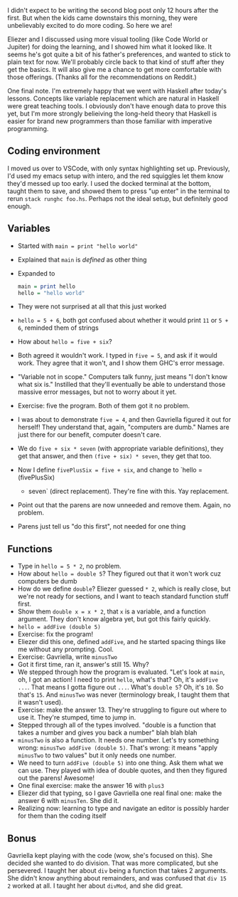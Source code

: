 I didn't expect to be writing the second blog post only 12 hours after the
first. But when the kids came downstairs this morning, they were unbelievably
excited to do more coding. So here we are!

Eliezer and I discussed using more visual tooling (like Code World or Jupiter)
for doing the learning, and I showed him what it looked like. It seems he's got
quite a bit of his father's preferences, and wanted to stick to plain text for
now. We'll probably circle back to that kind of stuff after they get the
basics. It will also give me a chance to get more comfortable with those
offerings. (Thanks all for the recommendations on Reddit.)

One final note. I'm extremely happy that we went with Haskell after today's
lessons. Concepts like variable replacement which are natural in Haskell were
great teaching tools. I obviously don't have enough data to prove this yet, but
I'm more strongly belieiving the long-held theory that Haskell is easier for
brand new programmers than those familiar with imperative programming.

## Coding environment

I moved us over to VSCode, with only syntax highlighting set up. Previously,
I'd used my emacs setup with intero, and the red squiggles let them know they'd
messed up too early. I used the docked terminal at the bottom, taught them to
save, and showed them to press "up enter" in the terminal to rerun `stack
runghc foo.hs`. Perhaps not the ideal setup, but definitely good enough.

## Variables

* Started with `main = print "hello world"`
* Explained that `main` is _defined_ as other thing
*   Expanded to

    ```haskell
    main = print hello
    hello = "hello world"
    ```
* They were not surprised at all that this just worked
* `hello = 5 + 6`, both got confused about whether it would print `11` or `5 + 6`, reminded them of strings
* How about `hello = five + six`?
* Both agreed it wouldn't work. I typed in `five = 5`, and ask if it would
  work. They agree that it won't, and I show them GHC's error message.
* "Variable not in scope." Computers talk funny, just means "I don't know what
  six is." Instilled that they'll eventually be able to understand those
  massive error messages, but not to worry about it yet.
* Exercise: five the program. Both of them got it no problem.
* I was about to demonstrate `five = 4`, and then Gavriella figured it out for
  herself! They understand that, again, "computers are dumb." Names are just
  there for our benefit, computer doesn't care.
* We do `five + six * seven` (with appropriate variable definitions), they get
  that answer, and then `(five + six) * seven`, they get that too.
* Now I define `fivePlusSix = five + six`, and change to `hello = (fivePlusSix)
  * seven` (direct replacement). They're fine with this. Yay replacement.
* Point out that the parens are now unneeded and remove them. Again, no
  problem.
* Parens just tell us "do this first", not needed for one thing

## Functions

* Type in `hello = 5 * 2`, no problem.
* How about `hello = double 5`? They figured out that it won't work cuz
  computers be dumb
* How do we define `double`? Eliezer guessed `* 2`, which is really close, but
  we're not ready for sections, and I want to teach standard function stuff
  first.
* Show them `double x = x * 2`, that `x` is a variable, and a function
  argument. They don't know algebra yet, but got this fairly quickly.
* `hello = addFive (double 5)`
* Exercise: fix the program!
* Eliezer did this one, defined `addFive`, and he started spacing things like
  me without any prompting. Cool.
* Exercise: Gavriella, write `minusTwo`
* Got it first time, ran it, answer's still 15. Why?
* We stepped through how the program is evaluated. "Let's look at `main`, oh, I
  got an action! I need to print `hello`, what's that? Oh, it's `addFive ...`.
  That means I gotta figure out `...`. What's `double 5`? Oh, it's `10`. So
  that's `15`. And `minusTwo` was never (terminology break, I taught them that
  it wasn't used).
* Exercise: make the answer 13. They're struggling to figure out where to use
  it. They're stumped, time to jump in.
* Stepped through all of the types involved. "double is a function that takes a
  number and gives you back a number" blah blah blah
* `minusTwo` is also a function. It needs one number. Let's try something
  wrong: `minusTwo addFive (double 5)`.  That's wrong: it means "apply
  `minusTwo` to two values" but it only needs one number.
* We need to turn `addFive (double 5)` into one thing. Ask them what we can
  use.  They played with idea of double quotes, and then they figured out the
  parens! Awesome!
* One final exercise: make the answer 16 with `plus3`
* Eliezer did that typing, so I gave Gavriella one real final one: make the
  answer 6 with `minusTen`. She did it.
* Realizing now: learning to type and navigate an editor is possibly harder for
  them than the coding itself

## Bonus

Gavriella kept playing with the code (wow, she's focused on this). She decided
she wanted to do division. That was more complicated, but she persevered. I
taught her about `div` being a function that takes 2 arguments. She didn't know
anything about remainders, and was confused that `div 15 2` worked at all. I
taught her about `divMod`, and she did great.
